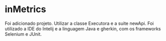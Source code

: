# inMetrics
Foi adicionado projeto. Utilizar a classe Executora e a suite newApi.
Foi utilizado a IDE do Intelij e a linguagem Java e gherkin, com os frameworks Selenium e JUnit.
